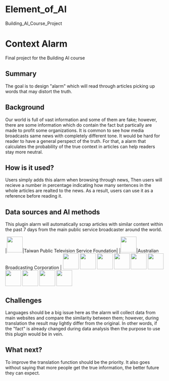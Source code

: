 # Element_of_AI
Building_AI_Course_Project

# Context Alarm

Final project for the Building AI course

## Summary

The goal is to design "alarm" which will read through articles picking up words that may distort the truth.  


## Background

Our world is full of vast information and some of them are fake; however, there are some information which do contain the fact but partically are made to profit some organizations. It is common to see how media broadcasts same news with completely different tone. It would be hard for reader to have a general perspect of the truth. For that, a alarm that calculates the probability of the true context in articles can help readers stay more neutral. 


## How is it used?

Users simply adds this alarm when browsing through news, Then users will recieve a number in percentage indicating how many sentences in the whole articles are realted to the news. As a result, users can use it as a reference before reading it.


## Data sources and AI methods
This plugin alarm will automatically scrap articles with similar content within the past 7 days from the main public service broadcaster around the world. 

|<img src="https://user-images.githubusercontent.com/74449345/103146299-96715200-478a-11eb-968e-6160ab10d58d.jpg" width="50">|Taiwan Public Television Service Foundation|
|<img src="https://user-images.githubusercontent.com/74449345/103146301-97a27f00-478a-11eb-8e6f-09f1fdf2b82f.png" width="50">|Australian Broadcasting Corporation |
<img src="https://user-images.githubusercontent.com/74449345/103146302-983b1580-478a-11eb-9fc2-6f98e7fe083a.png" width="50">
<img src="https://user-images.githubusercontent.com/74449345/103146303-983b1580-478a-11eb-8ffa-7e1fe9e08a78.jpg" width="50">
<img src="https://user-images.githubusercontent.com/74449345/103146304-98d3ac00-478a-11eb-90d5-c0452f368cbc.png" width="50">
<img src="https://user-images.githubusercontent.com/74449345/103146305-98d3ac00-478a-11eb-8277-4f9e39f72353.png" width="50">
<img src="https://user-images.githubusercontent.com/74449345/103146306-996c4280-478a-11eb-9a29-c60e8d3d8c6c.jpg" width="50">
<img src="https://user-images.githubusercontent.com/74449345/103146307-9a04d900-478a-11eb-8e77-05de64bd2130.jpg" width="50">
<img src="https://user-images.githubusercontent.com/74449345/103146308-9a04d900-478a-11eb-8d96-fcf03f9f4779.png" width="50">
<img src="https://user-images.githubusercontent.com/74449345/103146309-9a9d6f80-478a-11eb-8475-76422a49c11c.png" width="50">
<img src="https://user-images.githubusercontent.com/74449345/103146311-9b360600-478a-11eb-8418-98602693de75.png" width="50">
<img src="https://user-images.githubusercontent.com/74449345/103146312-9b360600-478a-11eb-9dfa-f204820dbbf1.png" width="50">
## Challenges

Languages should be a big issue here as the alarm will collect data from main websites and compare the similarity between them; however, during translation the result may lightly differ from the original. In other words, if the "fact" is already changed during data analysis then the purpose to use this plugin would be in vein. 

## What next?

To improve the translation function should be the priority.  It also goes without saying that more people get the true information, the better future they can expect.



